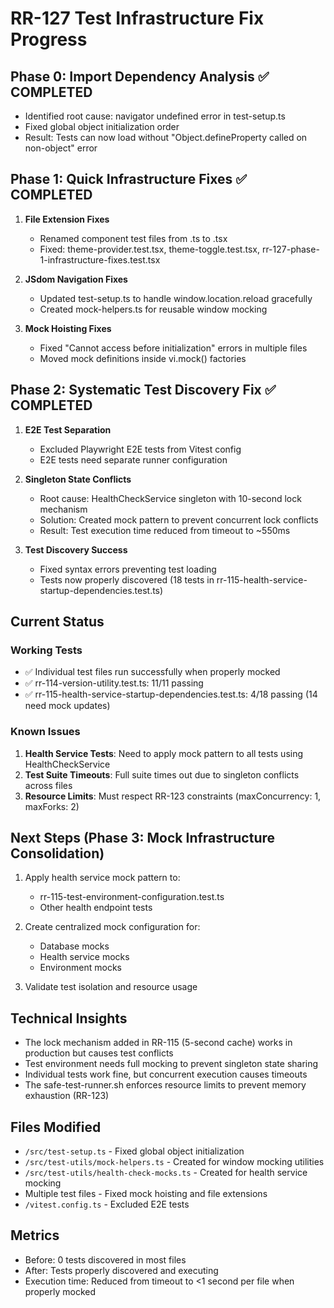 # RR-127 Test Infrastructure Fix Progress

## Phase 0: Import Dependency Analysis ✅ COMPLETED
- Identified root cause: navigator undefined error in test-setup.ts
- Fixed global object initialization order
- Result: Tests can now load without "Object.defineProperty called on non-object" error

## Phase 1: Quick Infrastructure Fixes ✅ COMPLETED
1. **File Extension Fixes**
   - Renamed component test files from .ts to .tsx
   - Fixed: theme-provider.test.tsx, theme-toggle.test.tsx, rr-127-phase-1-infrastructure-fixes.test.tsx

2. **JSdom Navigation Fixes**
   - Updated test-setup.ts to handle window.location.reload gracefully
   - Created mock-helpers.ts for reusable window mocking

3. **Mock Hoisting Fixes**
   - Fixed "Cannot access before initialization" errors in multiple files
   - Moved mock definitions inside vi.mock() factories

## Phase 2: Systematic Test Discovery Fix ✅ COMPLETED
1. **E2E Test Separation**
   - Excluded Playwright E2E tests from Vitest config
   - E2E tests need separate runner configuration

2. **Singleton State Conflicts**
   - Root cause: HealthCheckService singleton with 10-second lock mechanism
   - Solution: Created mock pattern to prevent concurrent lock conflicts
   - Result: Test execution time reduced from timeout to ~550ms

3. **Test Discovery Success**
   - Fixed syntax errors preventing test loading
   - Tests now properly discovered (18 tests in rr-115-health-service-startup-dependencies.test.ts)

## Current Status

### Working Tests
- ✅ Individual test files run successfully when properly mocked
- ✅ rr-114-version-utility.test.ts: 11/11 passing
- ✅ rr-115-health-service-startup-dependencies.test.ts: 4/18 passing (14 need mock updates)

### Known Issues
1. **Health Service Tests**: Need to apply mock pattern to all tests using HealthCheckService
2. **Test Suite Timeouts**: Full suite times out due to singleton conflicts across files
3. **Resource Limits**: Must respect RR-123 constraints (maxConcurrency: 1, maxForks: 2)

## Next Steps (Phase 3: Mock Infrastructure Consolidation)
1. Apply health service mock pattern to:
   - rr-115-test-environment-configuration.test.ts
   - Other health endpoint tests

2. Create centralized mock configuration for:
   - Database mocks
   - Health service mocks
   - Environment mocks

3. Validate test isolation and resource usage

## Technical Insights
- The lock mechanism added in RR-115 (5-second cache) works in production but causes test conflicts
- Test environment needs full mocking to prevent singleton state sharing
- Individual tests work fine, but concurrent execution causes timeouts
- The safe-test-runner.sh enforces resource limits to prevent memory exhaustion (RR-123)

## Files Modified
- `/src/test-setup.ts` - Fixed global object initialization
- `/src/test-utils/mock-helpers.ts` - Created for window mocking utilities
- `/src/test-utils/health-check-mocks.ts` - Created for health service mocking
- Multiple test files - Fixed mock hoisting and file extensions
- `/vitest.config.ts` - Excluded E2E tests

## Metrics
- Before: 0 tests discovered in most files
- After: Tests properly discovered and executing
- Execution time: Reduced from timeout to <1 second per file when properly mocked